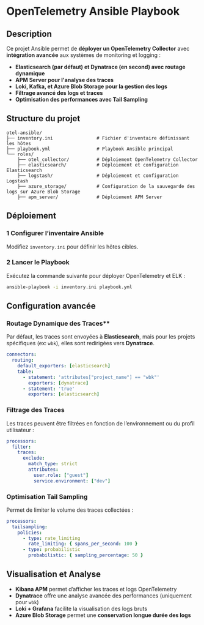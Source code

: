 # OpenTelemetry Ansible Playbook

## Description

Ce projet Ansible permet de **déployer un OpenTelemetry Collector** avec **intégration avancée** aux systèmes de monitoring et logging :  
- **Elasticsearch (par défaut) et Dynatrace (en second) avec routage dynamique**  
- **APM Server pour l'analyse des traces**  
- **Loki, Kafka, et Azure Blob Storage pour la gestion des logs**  
- **Filtrage avancé des logs et traces**  
- **Optimisation des performances avec Tail Sampling**  

##  Structure du projet

```
otel-ansible/
├── inventory.ini                # Fichier d'inventaire définissant les hôtes
├── playbook.yml                 # Playbook Ansible principal
└── roles/
    ├── otel_collector/          # Déploiement OpenTelemetry Collector
    ├── elasticsearch/           # Déploiement et configuration Elasticsearch
    ├── logstash/                # Déploiement et configuration Logstash
    ├── azure_storage/           # Configuration de la sauvegarde des logs sur Azure Blob Storage
    ├── apm_server/              # Déploiement APM Server
```

##  Déploiement

### 1 **Configurer l’inventaire Ansible**
Modifiez `inventory.ini` pour définir les hôtes cibles.

### 2 **Lancer le Playbook**
Exécutez la commande suivante pour déployer OpenTelemetry et ELK :
```bash
ansible-playbook -i inventory.ini playbook.yml
```

##  Configuration avancée

### Routage Dynamique des Traces**
Par défaut, les traces sont envoyées à **Elasticsearch**, mais pour les projets spécifiques (ex: `wbk`), elles sont redirigées vers **Dynatrace**.
```yaml
connectors:
  routing:
    default_exporters: [elasticsearch]
    table:
      - statement: 'attributes["project_name"] == "wbk"'
        exporters: [dynatrace]
      - statement: 'true'
        exporters: [elasticsearch]
```

### Filtrage des Traces
Les traces peuvent être filtrées en fonction de l’environnement ou du profil utilisateur :
```yaml
processors:
  filter:
    traces:
      exclude:
        match_type: strict
        attributes:
          user.role: ["guest"]
          service.environment: ["dev"]
```

### Optimisation Tail Sampling
Permet de limiter le volume des traces collectées :
```yaml
processors:
  tailsampling:
    policies:
      - type: rate_limiting
        rate_limiting: { spans_per_second: 100 }
      - type: probabilistic
        probabilistic: { sampling_percentage: 50 }
```

##  Visualisation et Analyse

- **Kibana APM** permet d’afficher les traces et logs OpenTelemetry  
- **Dynatrace** offre une analyse avancée des performances (uniquement pour `wbk`)  
- **Loki + Grafana** facilite la visualisation des logs bruts  
- **Azure Blob Storage** permet une **conservation longue durée des logs**  





